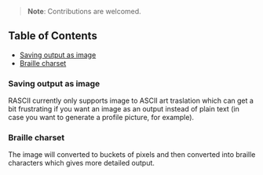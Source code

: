 >**Note**: Contributions are welcomed.

## Table of Contents

- [Saving output as image](#saving-output-as-image)
- [Braille charset](#braille-charset)

### Saving output as image

RASCII currently only supports image to ASCII art traslation which can get a bit frustrating if you want an image as an output instead of plain text (in case you want to generate a profile picture, for example).

### Braille charset

The image will converted to buckets of pixels and then converted into braille characters which gives more detailed output.
